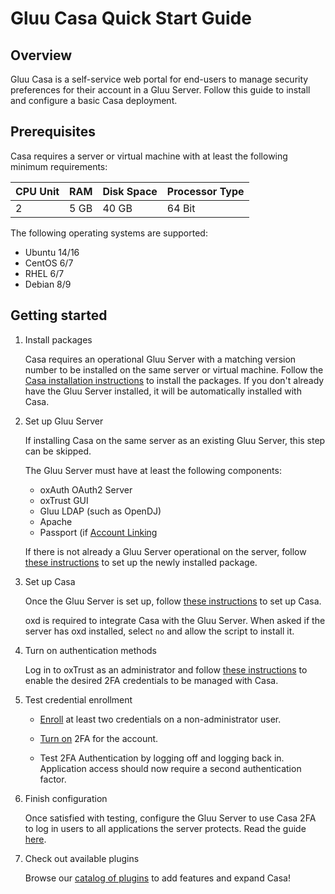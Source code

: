 # Gluu Casa Quick Start Guide

## Overview

Gluu Casa is a self-service web portal for end-users to manage security preferences for their account in a Gluu Server. Follow this guide to install and configure a basic Casa deployment.

## Prerequisites

Casa requires a server or virtual machine with at least the following minimum requirements:

| CPU Unit | RAM | Disk Space | Processor Type |
|------ | ---- | ---- | ---- |
| 2  | 5 GB | 40 GB | 64 Bit |

The following operating systems are supported:

- Ubuntu 14/16
- CentOS 6/7
- RHEL 6/7
- Debian 8/9

## Getting started

1. Install packages

    Casa requires an operational Gluu Server with a matching version number to be installed on the same server or virtual machine. Follow the [Casa installation instructions](./installation.md#installation-via-linux-packages) to install the packages. If you don't already have the Gluu Server installed, it will be automatically installed with Casa.

1. Set up Gluu Server

    If installing Casa on the same server as an existing Gluu Server, this step can be skipped.

    The Gluu Server must have at least the following components:

      - oxAuth OAuth2 Server
      - oxTrust GUI
      - Gluu LDAP (such as OpenDJ)
      - Apache
      - Passport (if [Account Linking](../plugins/account-linking.md)
  
    If there is not already a Gluu Server operational on the server, follow [these instructions](https://gluu.org/docs/ce/3.1.6/installation-guide/install/) to set up the newly installed package.

1. Set up Casa

    Once the Gluu Server is set up, follow [these instructions](./installation.md#run-the-setup-script) to set up Casa. 

    oxd is required to integrate Casa with the Gluu Server. When asked if the server has oxd installed, select `no` and allow the script to install it.

1. Turn on authentication methods

    Log in to oxTrust as an administrator and follow [these instructions](./admin-console.md#enabled-methods) to enable the desired 2FA credentials to be managed with Casa.

1. Test credential enrollment

    - [Enroll](../user-guide.md#2fa-credential-details-enrollment) at least two credentials on a non-administrator user.

    - [Turn on](../user-guide.md#turn-2fa-onoff) 2FA for the account.

    - Test 2FA Authentication by logging off and logging back in. Application access should now require a second authentication factor.

1. Finish configuration

    Once satisfied with testing, configure the Gluu Server to use Casa 2FA to log in users to all applications the server protects. Read the guide [here](./admin-console.md/#configure-casa).

1. Check out available plugins

    Browse our [catalog of plugins](https://casa.gluu.org/plugins) to add features and expand Casa!
